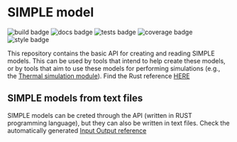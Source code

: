 # SIMPLE model


![build badge](https://github.com/SIMPLE-BuildingSimulation/simple_model/actions/workflows/build.yaml/badge.svg)
![docs badge](https://github.com/SIMPLE-BuildingSimulation/simple_model/actions/workflows/docs.yaml/badge.svg)
![tests badge](https://github.com/SIMPLE-BuildingSimulation/simple_model/actions/workflows/tests.yaml/badge.svg)
![coverage badge](https://github.com/SIMPLE-BuildingSimulation/simple_model/actions/workflows/coverage.yaml/badge.svg)
![style badge](https://github.com/SIMPLE-BuildingSimulation/simple_model/actions/workflows/style.yaml/badge.svg)



This repository contains the basic API for creating and 
reading SIMPLE models. This can be used by tools that intend
to help create these models, or by tools that aim to 
use these models for performing simulations (e.g., 
the [Thermal simulation module](https://github.com/SIMPLE-BuildingSimulation/thermal)). 
Find the Rust reference [HERE](https://simple-buildingsimulation.github.io/simple_model/)

## SIMPLE models from text files

SIMPLE models can be creted through the API (written in RUST programming language), but they can also be written in text files. Check the automatically generated [Input Output reference](https://simple-buildingsimulation.github.io/input_output_reference/)

